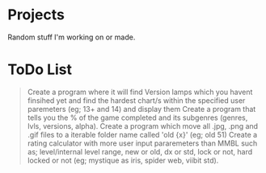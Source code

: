 # Projects
Random stuff I'm working on or made.

# ToDo List
> Create a program where it will find Version lamps which you havent finsihed yet and find the hardest chart/s within the specified user paremeters (eg;  13+ and 14) and display them
> Create a program that tells you the % of the game completed and its subgenres (genres, lvls, versions, alpha).
> Create a program which move all .jpg, .png and .gif files to a iterable folder name called 'old {x}' (eg; old 51)
> Create a rating calculator with more user input pararemeters than MMBL such as; level/internal level range, new or old, dx or std, lock or not, hard locked or not (eg; mystique as iris, spider web, viibit std).
